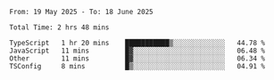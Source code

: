 <!--START_SECTION:waka-->

```abap
From: 19 May 2025 - To: 18 June 2025

Total Time: 2 hrs 48 mins

TypeScript   1 hr 20 mins    ███████████▒░░░░░░░░░░░░░   44.78 %
JavaScript   11 mins         █▓░░░░░░░░░░░░░░░░░░░░░░░   06.48 %
Other        11 mins         █▓░░░░░░░░░░░░░░░░░░░░░░░   06.34 %
TSConfig     8 mins          █▒░░░░░░░░░░░░░░░░░░░░░░░   04.91 %
```

<!--END_SECTION:waka-->
